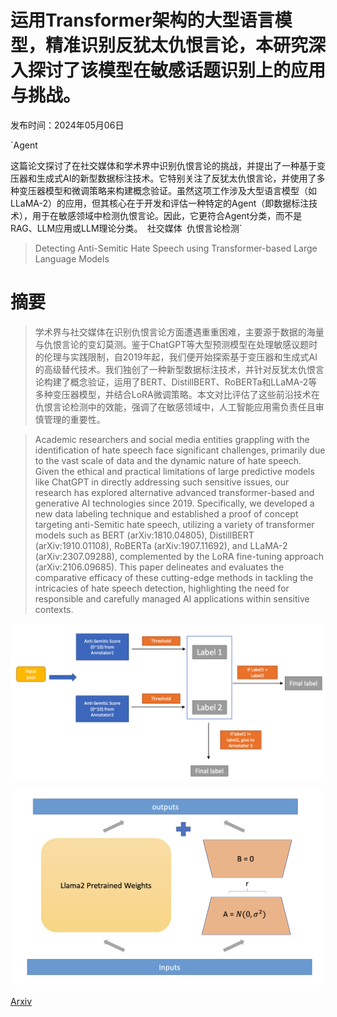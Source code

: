 # 运用Transformer架构的大型语言模型，精准识别反犹太仇恨言论，本研究深入探讨了该模型在敏感话题识别上的应用与挑战。

发布时间：2024年05月06日

`Agent

这篇论文探讨了在社交媒体和学术界中识别仇恨言论的挑战，并提出了一种基于变压器和生成式AI的新型数据标注技术。它特别关注了反犹太仇恨言论，并使用了多种变压器模型和微调策略来构建概念验证。虽然这项工作涉及大型语言模型（如LLaMA-2）的应用，但其核心在于开发和评估一种特定的Agent（即数据标注技术），用于在敏感领域中检测仇恨言论。因此，它更符合Agent分类，而不是RAG、LLM应用或LLM理论分类。` `社交媒体` `仇恨言论检测`

> Detecting Anti-Semitic Hate Speech using Transformer-based Large Language Models

# 摘要

> 学术界与社交媒体在识别仇恨言论方面遭遇重重困难，主要源于数据的海量与仇恨言论的变幻莫测。鉴于ChatGPT等大型预测模型在处理敏感议题时的伦理与实践限制，自2019年起，我们便开始探索基于变压器和生成式AI的高级替代技术。我们独创了一种新型数据标注技术，并针对反犹太仇恨言论构建了概念验证，运用了BERT、DistillBERT、RoBERTa和LLaMA-2等多种变压器模型，并结合LoRA微调策略。本文对比评估了这些前沿技术在仇恨言论检测中的效能，强调了在敏感领域中，人工智能应用需负责任且审慎管理的重要性。

> Academic researchers and social media entities grappling with the identification of hate speech face significant challenges, primarily due to the vast scale of data and the dynamic nature of hate speech. Given the ethical and practical limitations of large predictive models like ChatGPT in directly addressing such sensitive issues, our research has explored alternative advanced transformer-based and generative AI technologies since 2019. Specifically, we developed a new data labeling technique and established a proof of concept targeting anti-Semitic hate speech, utilizing a variety of transformer models such as BERT (arXiv:1810.04805), DistillBERT (arXiv:1910.01108), RoBERTa (arXiv:1907.11692), and LLaMA-2 (arXiv:2307.09288), complemented by the LoRA fine-tuning approach (arXiv:2106.09685). This paper delineates and evaluates the comparative efficacy of these cutting-edge methods in tackling the intricacies of hate speech detection, highlighting the need for responsible and carefully managed AI applications within sensitive contexts.

![运用Transformer架构的大型语言模型，精准识别反犹太仇恨言论，本研究深入探讨了该模型在敏感话题识别上的应用与挑战。](../../../paper_images/2405.03794/voting_algorithm.png)

![运用Transformer架构的大型语言模型，精准识别反犹太仇恨言论，本研究深入探讨了该模型在敏感话题识别上的应用与挑战。](../../../paper_images/2405.03794/lora_llama.png)

[Arxiv](https://arxiv.org/abs/2405.03794)